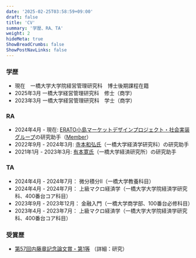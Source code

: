 ```yaml
---
date: '2025-02-25T03:58:59+09:00'
draft: false
title: 'CV'
summary: '学歴、RA、TA'
weight: 2
hideMeta: true
ShowBreadCrumbs: false
ShowPostNavLinks: false
---
```



### 学歴
- 現在　一橋大学大学院経営管理研究科　博士後期課程在籍
- 2025年3月 一橋大学経営管理研究科　修士（商学）
- 2023年3月 一橋大学経営管理研究科　学士（商学）

### RA
- 2024年4月 - 現在: [ERATO小島マーケットデザインプロジェクト・社会実装グループ](https://www.jst.go.jp/erato/kojima/index.html)の研究助手（[Member](https://www.jst.go.jp/erato/kojima/member/index.html)）
- 2022年9月 - 2024年3月: [寺本和弘氏](https://sites.google.com/view/kazuhiroteramoto/home)（一橋大学経済学研究科）の研究助手
- 2021年1月 - 2023年3月: [有本寛氏](https://sites.google.com/site/yutakaarimoto/japanese)（一橋大学経済研究所）の研究助手

### TA
- 2024年4月 - 2024年7月： 微分積分Ⅱ（一橋大学教養科目）
- 2024年4月 - 2024年7月： 上級マクロ経済学（一橋大学大学院経済学研究科、400番台コア科目）
- 2023年9月 - 2023年12月： 金融入門（一橋大学商学部、100番台必修科目）
- 2023年4月 - 2023年7月： 上級マクロ経済学（一橋大学大学院経済学研究科、400番台コア科目）

### 受賞歴
- [第57回内藤章記念論文賞・第1等](https://www.cm.hit-u.ac.jp/hitmagazine/2025/04/576.html) （詳細：研究）